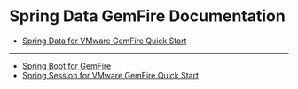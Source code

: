# Spring Data GemFire Documentation
<!-- 
 Copyright (c) VMware, Inc. 2022. All rights reserved.
 Licensed to the Apache Software Foundation (ASF) under one or more contributor license
 agreements. See the NOTICE file distributed with this work for additional information regarding
 copyright ownership. The ASF licenses this file to You under the Apache License, Version 2.0 (the
 "License"); you may not use this file except in compliance with the License. You may obtain a
 copy of the License at
 
 http://www.apache.org/licenses/LICENSE-2.0
 
 Unless required by applicable law or agreed to in writing, software distributed under the License
 is distributed on an "AS IS" BASIS, WITHOUT WARRANTIES OR CONDITIONS OF ANY KIND, either express
 or implied. See the License for the specific language governing permissions and limitations under
 the License.
-->

* [Spring Data for VMware GemFire Quick Start](spring_data_landing_page.html)

---

* [Spring Boot for GemFire](https://docs.vmware.com/en/Spring-Boot-for-VMware-GemFire/index.html)
* [Spring Session for VMware GemFire Quick Start](https://docs.vmware.com/en/Spring-Session-for-VMware-GemFire/index.html)

